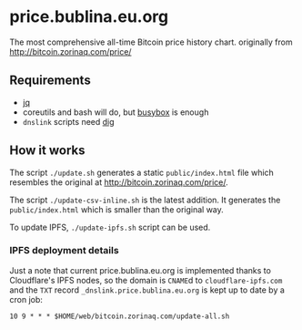 # price.bublina.eu.org
The most comprehensive all-time Bitcoin price history chart. originally from http://bitcoin.zorinaq.com/price/

## Requirements

 * [jq](https://stedolan.github.io/jq/)
 * coreutils and bash will do, but [busybox](https://busybox.net/) is enough
 * `dnslink` scripts need [dig](https://bind.isc.org/doc/arm/9.11/man.dig.html)

## How it works

The script `./update.sh` generates a static `public/index.html` file which resembles the original at http://bitcoin.zorinaq.com/price/.

The script `./update-csv-inline.sh` is the latest addition. It generates the `public/index.html` which is smaller than the original way.

To update IPFS, `./update-ipfs.sh` script can be used.

### IPFS deployment details

Just a note that current price.bublina.eu.org is implemented thanks to Cloudflare's IPFS nodes,
so the domain is `CNAME`d to `cloudflare-ipfs.com` and the `TXT` record `_dnslink.price.bublina.eu.org`
is kept up to date by a cron job:

```
10 9 * * * $HOME/web/bitcoin.zorinaq.com/update-all.sh
```
